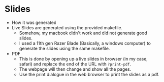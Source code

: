 # Slides
* How it was generated
* Live Slides are generated using the provided makefile.
  * Somehow, my macbook didn't work and did not generate good slides.
  * I used a 11th gen Razer Blade (Basically, a windows computer) to generate the slides using the same makefile.
* PDF
  * This is done by opening up a live slides in browser (in my case, safari) and replace the end of the URL with `?print-pdf`.
  * The webpage will then change and show all the pages.
  * Use the print dialogue in the web browser to print the slides as a pdf.